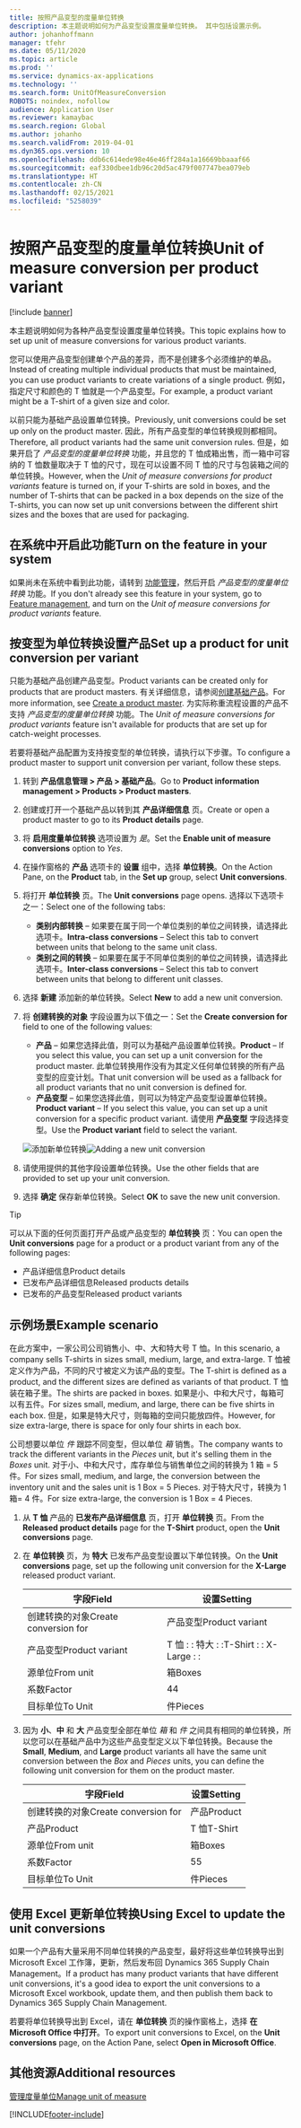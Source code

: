 ```yaml
---
title: 按照产品变型的度量单位转换
description: 本主题说明如何为产品变型设置度量单位转换。 其中包括设置示例。
author: johanhoffmann
manager: tfehr
ms.date: 05/11/2020
ms.topic: article
ms.prod: ''
ms.service: dynamics-ax-applications
ms.technology: ''
ms.search.form: UnitOfMeasureConversion
ROBOTS: noindex, nofollow
audience: Application User
ms.reviewer: kamaybac
ms.search.region: Global
ms.author: johanho
ms.search.validFrom: 2019-04-01
ms.dyn365.ops.version: 10
ms.openlocfilehash: ddb6c614ede98e46e46ff284a1a16669bbaaaf66
ms.sourcegitcommit: eaf330dbee1db96c20d5ac479f007747bea079eb
ms.translationtype: HT
ms.contentlocale: zh-CN
ms.lasthandoff: 02/15/2021
ms.locfileid: "5258039"
---
```

# <a name="unit-of-measure-conversion-per-product-variant"></a><span data-ttu-id="21df4-104">按照产品变型的度量单位转换</span><span class="sxs-lookup"><span data-stu-id="21df4-104">Unit of measure conversion per product variant</span></span>

[!include [banner](../includes/banner.md)]

<span data-ttu-id="21df4-105">本主题说明如何为各种产品变型设置度量单位转换。</span><span class="sxs-lookup"><span data-stu-id="21df4-105">This topic explains how to set up unit of measure conversions for various product variants.</span></span>

<span data-ttu-id="21df4-106">您可以使用产品变型创建单个产品的差异，而不是创建多个必须维护的单品。</span><span class="sxs-lookup"><span data-stu-id="21df4-106">Instead of creating multiple individual products that must be maintained, you can use product variants to create variations of a single product.</span></span> <span data-ttu-id="21df4-107">例如，指定尺寸和颜色的 T 恤就是一个产品变型。</span><span class="sxs-lookup"><span data-stu-id="21df4-107">For example, a product variant might be a T-shirt of a given size and color.</span></span>

<span data-ttu-id="21df4-108">以前只能为基础产品设置单位转换。</span><span class="sxs-lookup"><span data-stu-id="21df4-108">Previously, unit conversions could be set up only on the product master.</span></span> <span data-ttu-id="21df4-109">因此，所有产品变型的单位转换规则都相同。</span><span class="sxs-lookup"><span data-stu-id="21df4-109">Therefore, all product variants had the same unit conversion rules.</span></span> <span data-ttu-id="21df4-110">但是，如果开启了 *产品变型的度量单位转换* 功能，并且您的 T 恤成箱出售，而一箱中可容纳的 T 恤数量取决于 T 恤的尺寸，现在可以设置不同 T 恤的尺寸与包装箱之间的单位转换。</span><span class="sxs-lookup"><span data-stu-id="21df4-110">However, when the *Unit of measure conversions for product variants* feature is turned on, if your T-shirts are sold in boxes, and the number of T-shirts that can be packed in a box depends on the size of the T-shirts, you can now set up unit conversions between the different shirt sizes and the boxes that are used for packaging.</span></span>

## <a name="turn-on-the-feature-in-your-system"></a><span data-ttu-id="21df4-111">在系统中开启此功能</span><span class="sxs-lookup"><span data-stu-id="21df4-111">Turn on the feature in your system</span></span>

<span data-ttu-id="21df4-112">如果尚未在系统中看到此功能，请转到 [功能管理](../../fin-ops-core/fin-ops/get-started/feature-management/feature-management-overview.md)，然后开启 *产品变型的度量单位转换* 功能。</span><span class="sxs-lookup"><span data-stu-id="21df4-112">If you don't already see this feature in your system, go to [Feature management](../../fin-ops-core/fin-ops/get-started/feature-management/feature-management-overview.md), and turn on the *Unit of measure conversions for product variants* feature.</span></span>

## <a name="set-up-a-product-for-unit-conversion-per-variant"></a><span data-ttu-id="21df4-113">按变型为单位转换设置产品</span><span class="sxs-lookup"><span data-stu-id="21df4-113">Set up a product for unit conversion per variant</span></span>

<span data-ttu-id="21df4-114">只能为基础产品创建产品变型。</span><span class="sxs-lookup"><span data-stu-id="21df4-114">Product variants can be created only for products that are product masters.</span></span> <span data-ttu-id="21df4-115">有关详细信息，请参阅[创建基础产品](tasks/create-product-master.md)。</span><span class="sxs-lookup"><span data-stu-id="21df4-115">For more information, see [Create a product master](tasks/create-product-master.md).</span></span> <span data-ttu-id="21df4-116">为实际称重流程设置的产品不支持 *产品变型的度量单位转换* 功能。</span><span class="sxs-lookup"><span data-stu-id="21df4-116">The *Unit of measure conversions for product variants* feature isn't available for products that are set up for catch-weight processes.</span></span>

<span data-ttu-id="21df4-117">若要将基础产品配置为支持按变型的单位转换，请执行以下步骤。</span><span class="sxs-lookup"><span data-stu-id="21df4-117">To configure a product master to support unit conversion per variant, follow these steps.</span></span>

1. <span data-ttu-id="21df4-118">转到 **产品信息管理 \> 产品 \> 基础产品**。</span><span class="sxs-lookup"><span data-stu-id="21df4-118">Go to **Product information management \> Products \> Product masters**.</span></span>
1. <span data-ttu-id="21df4-119">创建或打开一个基础产品以转到其 **产品详细信息** 页。</span><span class="sxs-lookup"><span data-stu-id="21df4-119">Create or open a product master to go to its **Product details** page.</span></span>
1. <span data-ttu-id="21df4-120">将 **启用度量单位转换** 选项设置为 *是*。</span><span class="sxs-lookup"><span data-stu-id="21df4-120">Set the **Enable unit of measure conversions** option to *Yes*.</span></span>
1. <span data-ttu-id="21df4-121">在操作窗格的 **产品** 选项卡的 **设置** 组中，选择 **单位转换**。</span><span class="sxs-lookup"><span data-stu-id="21df4-121">On the Action Pane, on the **Product** tab, in the **Set up** group, select **Unit conversions**.</span></span>
1. <span data-ttu-id="21df4-122">将打开 **单位转换** 页。</span><span class="sxs-lookup"><span data-stu-id="21df4-122">The **Unit conversions** page opens.</span></span> <span data-ttu-id="21df4-123">选择以下选项卡之一：</span><span class="sxs-lookup"><span data-stu-id="21df4-123">Select one of the following tabs:</span></span>

    - <span data-ttu-id="21df4-124">**类别内部转换** – 如果要在属于同一个单位类别的单位之间转换，请选择此选项卡。</span><span class="sxs-lookup"><span data-stu-id="21df4-124">**Intra-class conversions** – Select this tab to convert between units that belong to the same unit class.</span></span>
    - <span data-ttu-id="21df4-125">**类别之间的转换** – 如果要在属于不同单位类别的单位之间转换，请选择此选项卡。</span><span class="sxs-lookup"><span data-stu-id="21df4-125">**Inter-class conversions** – Select this tab to convert between units that belong to different unit classes.</span></span>

1. <span data-ttu-id="21df4-126">选择 **新建** 添加新的单位转换。</span><span class="sxs-lookup"><span data-stu-id="21df4-126">Select **New** to add a new unit conversion.</span></span>
1. <span data-ttu-id="21df4-127">将 **创建转换的对象** 字段设置为以下值之一：</span><span class="sxs-lookup"><span data-stu-id="21df4-127">Set the **Create conversion for** field to one of the following values:</span></span>

    - <span data-ttu-id="21df4-128">**产品** – 如果您选择此值，则可以为基础产品设置单位转换。</span><span class="sxs-lookup"><span data-stu-id="21df4-128">**Product** – If you select this value, you can set up a unit conversion for the product master.</span></span> <span data-ttu-id="21df4-129">此单位转换用作没有为其定义任何单位转换的所有产品变型的应变计划。</span><span class="sxs-lookup"><span data-stu-id="21df4-129">That unit conversion will be used as a fallback for all product variants that no unit conversion is defined for.</span></span>
    - <span data-ttu-id="21df4-130">**产品变型** – 如果您选择此值，则可以为特定产品变型设置单位转换。</span><span class="sxs-lookup"><span data-stu-id="21df4-130">**Product variant** – If you select this value, you can set up a unit conversion for a specific product variant.</span></span> <span data-ttu-id="21df4-131">请使用 **产品变型** 字段选择变型。</span><span class="sxs-lookup"><span data-stu-id="21df4-131">Use the **Product variant** field to select the variant.</span></span>

    <span data-ttu-id="21df4-132">![添加新单位转换](media/uom-new-conversion.png "添加新单位转换")</span><span class="sxs-lookup"><span data-stu-id="21df4-132">![Adding a new unit conversion](media/uom-new-conversion.png "Adding a new unit conversion")</span></span>

1. <span data-ttu-id="21df4-133">请使用提供的其他字段设置单位转换。</span><span class="sxs-lookup"><span data-stu-id="21df4-133">Use the other fields that are provided to set up your unit conversion.</span></span>
1. <span data-ttu-id="21df4-134">选择 **确定** 保存新单位转换。</span><span class="sxs-lookup"><span data-stu-id="21df4-134">Select **OK** to save the new unit conversion.</span></span>

> [!TIP]
> <span data-ttu-id="21df4-135">可以从下面的任何页面打开产品或产品变型的 **单位转换** 页：</span><span class="sxs-lookup"><span data-stu-id="21df4-135">You can open the **Unit conversions** page for a product or a product variant from any of the following pages:</span></span>
> 
> - <span data-ttu-id="21df4-136">产品详细信息</span><span class="sxs-lookup"><span data-stu-id="21df4-136">Product details</span></span>
> - <span data-ttu-id="21df4-137">已发布产品详细信息</span><span class="sxs-lookup"><span data-stu-id="21df4-137">Released products details</span></span>
> - <span data-ttu-id="21df4-138">已发布的产品变型</span><span class="sxs-lookup"><span data-stu-id="21df4-138">Released product variants</span></span>

## <a name="example-scenario"></a><span data-ttu-id="21df4-139">示例场景</span><span class="sxs-lookup"><span data-stu-id="21df4-139">Example scenario</span></span>

<span data-ttu-id="21df4-140">在此方案中，一家公司公司销售小、中、大和特大号 T 恤。</span><span class="sxs-lookup"><span data-stu-id="21df4-140">In this scenario, a company sells T-shirts in sizes small, medium, large, and extra-large.</span></span> <span data-ttu-id="21df4-141">T 恤被定义作为产品，不同的尺寸被定义为该产品的变型。</span><span class="sxs-lookup"><span data-stu-id="21df4-141">The T-shirt is defined as a product, and the different sizes are defined as variants of that product.</span></span> <span data-ttu-id="21df4-142">T 恤装在箱子里。</span><span class="sxs-lookup"><span data-stu-id="21df4-142">The shirts are packed in boxes.</span></span> <span data-ttu-id="21df4-143">如果是小、中和大尺寸，每箱可以有五件。</span><span class="sxs-lookup"><span data-stu-id="21df4-143">For sizes small, medium, and large, there can be five shirts in each box.</span></span> <span data-ttu-id="21df4-144">但是，如果是特大尺寸，则每箱的空间只能放四件。</span><span class="sxs-lookup"><span data-stu-id="21df4-144">However, for size extra-large, there is space for only four shirts in each box.</span></span>

<span data-ttu-id="21df4-145">公司想要以单位 *件* 跟踪不同变型，但以单位 *箱* 销售。</span><span class="sxs-lookup"><span data-stu-id="21df4-145">The company wants to track the different variants in the *Pieces* unit, but it's selling them in the *Boxes* unit.</span></span> <span data-ttu-id="21df4-146">对于小、中和大尺寸，库存单位与销售单位之间的转换为 1 箱 = 5 件。</span><span class="sxs-lookup"><span data-stu-id="21df4-146">For sizes small, medium, and large, the conversion between the inventory unit and the sales unit is 1 Box = 5 Pieces.</span></span> <span data-ttu-id="21df4-147">对于特大尺寸，转换为 1 箱= 4 件。</span><span class="sxs-lookup"><span data-stu-id="21df4-147">For size extra-large, the conversion is 1 Box = 4 Pieces.</span></span>

1. <span data-ttu-id="21df4-148">从 **T 恤** 产品的 **已发布产品详细信息** 页，打开 **单位转换** 页。</span><span class="sxs-lookup"><span data-stu-id="21df4-148">From the **Released product details** page for the **T-Shirt** product, open the **Unit conversions** page.</span></span>
1. <span data-ttu-id="21df4-149">在 **单位转换** 页，为 **特大** 已发布产品变型设置以下单位转换。</span><span class="sxs-lookup"><span data-stu-id="21df4-149">On the **Unit conversions** page, set up the following unit conversion for the **X-Large** released product variant.</span></span>

    | <span data-ttu-id="21df4-150">字段</span><span class="sxs-lookup"><span data-stu-id="21df4-150">Field</span></span>                 | <span data-ttu-id="21df4-151">设置</span><span class="sxs-lookup"><span data-stu-id="21df4-151">Setting</span></span>                 |
    |-----------------------|-------------------------|
    | <span data-ttu-id="21df4-152">创建转换的对象</span><span class="sxs-lookup"><span data-stu-id="21df4-152">Create conversion for</span></span> | <span data-ttu-id="21df4-153">产品变型</span><span class="sxs-lookup"><span data-stu-id="21df4-153">Product variant</span></span>         |
    | <span data-ttu-id="21df4-154">产品变型</span><span class="sxs-lookup"><span data-stu-id="21df4-154">Product variant</span></span>       | <span data-ttu-id="21df4-155">T 恤 : : 特大 : :</span><span class="sxs-lookup"><span data-stu-id="21df4-155">T-Shirt : : X-Large : :</span></span> |
    | <span data-ttu-id="21df4-156">源单位</span><span class="sxs-lookup"><span data-stu-id="21df4-156">From unit</span></span>             | <span data-ttu-id="21df4-157">箱</span><span class="sxs-lookup"><span data-stu-id="21df4-157">Boxes</span></span>                   |
    | <span data-ttu-id="21df4-158">系数</span><span class="sxs-lookup"><span data-stu-id="21df4-158">Factor</span></span>                | <span data-ttu-id="21df4-159">4</span><span class="sxs-lookup"><span data-stu-id="21df4-159">4</span></span>                       |
    | <span data-ttu-id="21df4-160">目标单位</span><span class="sxs-lookup"><span data-stu-id="21df4-160">To Unit</span></span>               | <span data-ttu-id="21df4-161">件</span><span class="sxs-lookup"><span data-stu-id="21df4-161">Pieces</span></span>                  |

1. <span data-ttu-id="21df4-162">因为 **小**、**中** 和 **大** 产品变型全部在单位 *箱* 和 *件* 之间具有相同的单位转换，所以您可以在基础产品中为这些产品变型定义以下单位转换。</span><span class="sxs-lookup"><span data-stu-id="21df4-162">Because the **Small**, **Medium**, and **Large** product variants all have the same unit conversion between the *Box* and *Pieces* units, you can define the following unit conversion for them on the product master.</span></span>

    | <span data-ttu-id="21df4-163">字段</span><span class="sxs-lookup"><span data-stu-id="21df4-163">Field</span></span>                 | <span data-ttu-id="21df4-164">设置</span><span class="sxs-lookup"><span data-stu-id="21df4-164">Setting</span></span> |
    |-----------------------|---------|
    | <span data-ttu-id="21df4-165">创建转换的对象</span><span class="sxs-lookup"><span data-stu-id="21df4-165">Create conversion for</span></span> | <span data-ttu-id="21df4-166">产品</span><span class="sxs-lookup"><span data-stu-id="21df4-166">Product</span></span> |
    | <span data-ttu-id="21df4-167">产品</span><span class="sxs-lookup"><span data-stu-id="21df4-167">Product</span></span>               | <span data-ttu-id="21df4-168">T 恤</span><span class="sxs-lookup"><span data-stu-id="21df4-168">T-Shirt</span></span> |
    | <span data-ttu-id="21df4-169">源单位</span><span class="sxs-lookup"><span data-stu-id="21df4-169">From unit</span></span>             | <span data-ttu-id="21df4-170">箱</span><span class="sxs-lookup"><span data-stu-id="21df4-170">Boxes</span></span>   |
    | <span data-ttu-id="21df4-171">系数</span><span class="sxs-lookup"><span data-stu-id="21df4-171">Factor</span></span>                | <span data-ttu-id="21df4-172">5</span><span class="sxs-lookup"><span data-stu-id="21df4-172">5</span></span>       |
    | <span data-ttu-id="21df4-173">目标单位</span><span class="sxs-lookup"><span data-stu-id="21df4-173">To Unit</span></span>               | <span data-ttu-id="21df4-174">件</span><span class="sxs-lookup"><span data-stu-id="21df4-174">Pieces</span></span>  |

## <a name="using-excel-to-update-the-unit-conversions"></a><span data-ttu-id="21df4-175">使用 Excel 更新单位转换</span><span class="sxs-lookup"><span data-stu-id="21df4-175">Using Excel to update the unit conversions</span></span>

<span data-ttu-id="21df4-176">如果一个产品有大量采用不同单位转换的产品变型，最好将这些单位转换导出到 Microsoft Excel 工作簿，更新，然后发布回 Dynamics 365 Supply Chain Management。</span><span class="sxs-lookup"><span data-stu-id="21df4-176">If a product has many product variants that have different unit conversions, it's a good idea to export the unit conversions to a Microsoft Excel workbook, update them, and then publish them back to Dynamics 365 Supply Chain Management.</span></span>

<span data-ttu-id="21df4-177">若要将单位转换导出到 Excel，请在 **单位转换** 页的操作窗格上，选择 **在 Microsoft Office 中打开**。</span><span class="sxs-lookup"><span data-stu-id="21df4-177">To export unit conversions to Excel, on the **Unit conversions** page, on the Action Pane, select **Open in Microsoft Office**.</span></span>

## <a name="additional-resources"></a><span data-ttu-id="21df4-178">其他资源</span><span class="sxs-lookup"><span data-stu-id="21df4-178">Additional resources</span></span>

[<span data-ttu-id="21df4-179">管理度量单位</span><span class="sxs-lookup"><span data-stu-id="21df4-179">Manage unit of measure</span></span>](tasks/manage-unit-measure.md)


[!INCLUDE[footer-include](../../includes/footer-banner.md)]